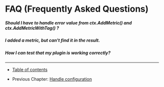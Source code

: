 # FAQ (Frequently Asked Questions)

##### Should I have to handle error value from ctx.AddMetric() and ctx.AddMetricWithTag() ?

##### I added a metric, but can't find it in the result.

##### How I can test that my plugin is working correctly?

----

* [Table of contents](/tutorial/README.md)
- Previous Chapter: [Handle configuration](/tutorial/09-config/README.md)
